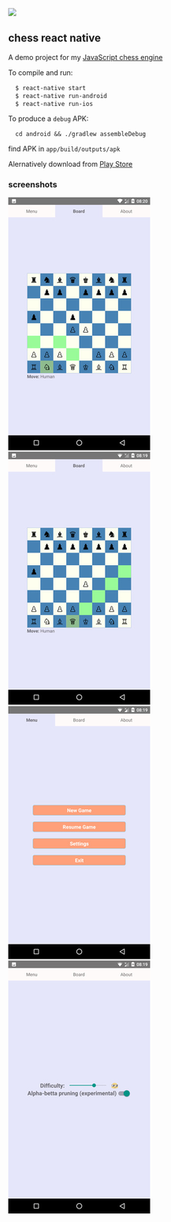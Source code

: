 <img src="https://lh3.googleusercontent.com/yy2zrd3es95Lg4dhwbxtSuBTXEi9snpdMcvfq937MzW1wYwvKz-jBpmZdrrC7M_F1CKk=w300-rw" width="64">

## chess react native
A demo project for my [JavaScript chess engine](https://github.com/venil7/chess)

To compile and run:

```
  $ react-native start
  $ react-native run-android
  $ react-native run-ios
```

To produce a `debug` APK:

```
  cd android && ./gradlew assembleDebug
```
find APK in `app/build/outputs/apk`


Alernatively download from [Play Store](https://play.google.com/store/apps/details?id=uk.co.darkruby.chess)


### screenshots

![Screenshot_20170819-081918](./images/Screenshot_20170819-082046.jpg)
![Screenshot_20170819-081918](./images/Screenshot_20170819-081944.jpg)
![Screenshot_20170819-081918](./images/Screenshot_20170819-081918.jpg)
![Screenshot_20170819-081918](./images/Screenshot_20170819-081926.jpg)
